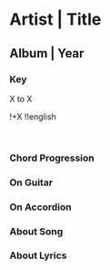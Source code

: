 # Artist | Title
## Album | Year

### Key
X to X
&nbsp;

!+X
!!english






&nbsp;&nbsp;

### Chord Progression


### On Guitar


### On Accordion


### About Song


### About Lyrics
